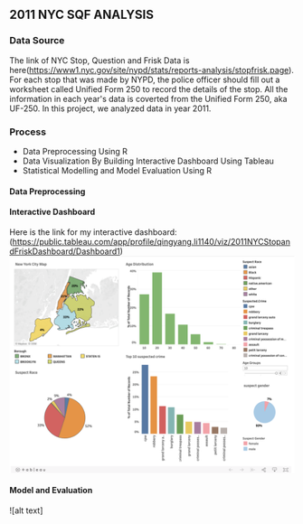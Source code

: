 ## 2011 NYC SQF ANALYSIS

### Data Source
The link of NYC Stop, Question and Frisk Data is here(https://www1.nyc.gov/site/nypd/stats/reports-analysis/stopfrisk.page). For each stop that was made by NYPD, the police officer should fill out a worksheet called Unified Form 250 to record the details of the stop. All the information in each year's data is coverted from the Unified Form 250, aka UF-250. In this project, we analyzed data in year 2011. 

### Process
  - Data Preprocessing Using R
  - Data Visualization By Building Interactive Dashboard Using Tableau
  - Statistical Modelling and Model Evaluation Using R
 
#### Data Preprocessing

#### Interactive Dashboard
Here is the link for my interactive dashboard:
(https://public.tableau.com/app/profile/qingyang.li1140/viz/2011NYCStopandFriskDashboard/Dashboard1)
![alt text](https://github.com/Qingyang666/2011-NYC-Stop-and-Frisk/blob/main/figures/Screen%20Shot%202021-06-17%20at%203.29.47%20PM.png)

#### Model and Evaluation
![alt text]
